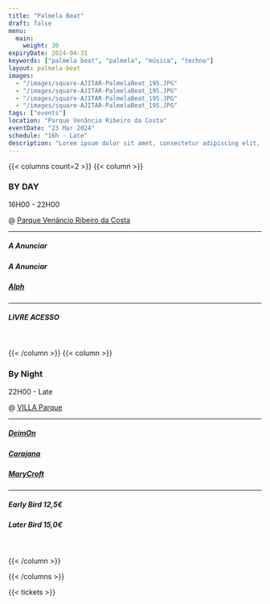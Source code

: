 ```yaml
---
title: "Palmela Beat"
draft: false
menu:
  main:
    weight: 30
expiryDate: 2024-04-31
keywords: ["palmela beat", "palmela", "música", "techno"]
layout: palmela-beat
images: 
  - "/images/square-AJITAR-PalmelaBeat_195.JPG"
  - "/images/square-AJITAR-PalmelaBeat_195.JPG"
  - "/images/square-AJITAR-PalmelaBeat_195.JPG"
  - "/images/square-AJITAR-PalmelaBeat_195.JPG"
tags: ["events"]
location: "Parque Venâncio Ribeiro da Costa"
eventDate: "23 Mar 2024"
schedule: "16h - Late"
description: "Lorem ipsum dolor sit amet, consectetur adipiscing elit, sed do eiusmod tempor incididunt ut labore et dolore magna aliqua. Adipiscing elit pellentesque habitant morbi tristique senectus et."
---
```






{{< columns count=2 >}} {{< column >}}


### BY DAY

16H00 - 22H00

@ [Parque Venâncio Ribeiro da Costa](https://maps.app.goo.gl/dwMcLqkhZEHuAcg16)

---
##### A Anunciar
##### A Anunciar
##### [Alph](https://www.mixcloud.com/ruipedroalferespedro/)

---

##### LIVRE ACESSO
<br>

{{< /column >}} {{< column >}}

### By Night

22H00 - Late

@ [VILLA Parque](https://maps.app.goo.gl/nK2AqJphFurYeuYH6)

---
##### [DeimOn](https://soundcloud.com/dj-deimon)
##### [Carajana](https://soundcloud.com/cajaranamusic)
##### [MaryCroft](https://soundcloud.com/marycroft-macedo)

---

##### Early Bird 12,5€
##### Later Bird 15,0€
<br>


{{< /column >}} 

{{< /columns >}}


{{< tickets >}}